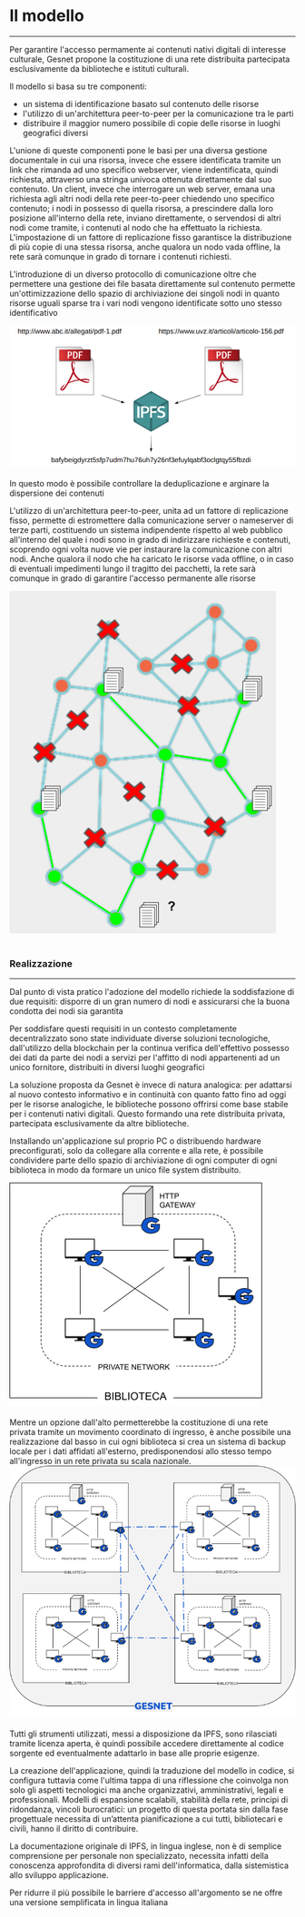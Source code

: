 <div class="text-center">
    <h1>Il modello</h1>
    <hr>
</div>

Per garantire l'accesso permamente ai contenuti nativi digitali di interesse culturale, Gesnet propone la costituzione di una rete distribuita partecipata esclusivamente da biblioteche e istituti culturali.    
        
Il modello si basa su tre componenti: 
- un sistema di identificazione basato sul contenuto delle risorse
- l'utilizzo di un'architettura peer-to-peer per la comunicazione tra le parti
- distribuire il maggior numero possibile di copie delle risorse in luoghi geografici diversi

L'unione di queste componenti pone le basi per una diversa gestione documentale in cui una risorsa, invece che essere identificata tramite un link che rimanda ad uno specifico webserver, viene indentificata, quindi richiesta, attraverso una stringa univoca ottenuta direttamente dal suo contenuto.
Un client, invece che interrogare un web server, emana una richiesta agli altri nodi della rete peer-to-peer chiedendo uno specifico contenuto; i nodi in possesso di quella risorsa, a prescindere dalla loro posizione all'interno della rete, inviano direttamente, o servendosi di altri nodi come tramite, i contenuti al nodo che ha effettuato la richiesta.
L'impostazione di un fattore di replicazione fisso garantisce la distribuzione di più copie di una stessa risorsa, anche qualora un nodo vada offline, la rete sarà comunque in grado di tornare i contenuti richiesti.
    
L'introduzione di un diverso protocollo di comunicazione oltre che permettere una gestione dei file basata direttamente sul contenuto permette un'ottimizzazione dello spazio di archiviazione dei singoli nodi in quanto risorse uguali sparse tra i vari nodi vengono identificate sotto uno stesso identificativo
<br>
<div class="text-center">
    <img src="docs/intro/img/deduplicazione.png">
</div>
<br>
In questo modo è possibile controllare la deduplicazione e arginare la dispersione dei contenuti

L'utilizzo di un'architettura peer-to-peer, unita ad un fattore di replicazione fisso, permette di estromettere dalla comunicazione server o nameserver di terze parti, costituendo un sistema indipendente rispetto al web pubblico all'interno del quale i nodi sono in grado di indirizzare richieste e contenuti, scoprendo ogni volta nuove vie per instaurare la comunicazione con altri nodi.
Anche qualora il nodo che ha caricato le risorse vada offline, o in caso di eventuali impedimenti lungo il tragitto dei pacchetti, la rete sarà comunque in grado di garantire l'accesso permanente alle risorse
<br>
<div class="text-center">
    <img id="ges-net" src="img/gesnet-example.png">
</div>
<br>
<h3>Realizzazione</h3>
<hr>

Dal punto di vista pratico l'adozione del modello richiede la soddisfazione di due requisiti: disporre di un gran numero di nodi e assicurarsi che la buona condotta dei nodi sia garantita

Per soddisfare questi requisiti in un contesto completamente decentralizzato sono state individuate diverse soluzioni tecnologiche, dall'utilizzo della blockchain per la continua verifica dell'effettivo possesso dei dati da parte dei nodi a servizi per l'affitto di nodi appartenenti ad un unico fornitore, distribuiti in diversi luoghi geografici

La soluzione proposta da Gesnet è invece di natura analogica: per adattarsi al nuovo contesto informativo e in continuità con quanto fatto fino ad oggi per le risorse analogiche, le biblioteche possono offrirsi come base stabile per i contenuti nativi digitali. Questo formando una rete distribuita privata, partecipata esclusivamente da altre biblioteche. 

Installando un'applicazione sul proprio PC o distribuendo hardware preconfigurati, solo da collegare alla corrente e alla rete, è possibile condividere parte dello spazio di archiviazione di ogni computer di ogni biblioteca in modo da formare un unico file system distribuito.
<br>
<div class="text-center">
    <img id="gesnet-single" src="img/Gesnet-single.png">
</div>
<br>
Mentre un opzione dall'alto permetterebbe la costituzione di una rete privata tramite un movimento coordinato di ingresso, è anche possibile una realizzazione dal basso in cui ogni biblioteca si crea un sistema di backup locale per i dati affidati all'esterno, predisponendosi allo stesso tempo all'ingresso in un rete privata su scala nazionale.
<br>
<div class="text-center">
    <img id="gesnet-multi" src="img/Gesnet-multi.png">
</div>
<br>
Tutti gli strumenti utilizzati, messi a disposizione da IPFS, sono rilasciati tramite licenza aperta, è quindi possibile accedere direttamente al codice sorgente ed eventualmente adattarlo in base alle proprie esigenze.

La creazione dell'applicazione, quindi la traduzione del modello in codice, si configura tuttavia come l'ultima tappa di una riflessione che coinvolga non solo gli aspetti tecnologici ma anche organizzativi, amministrativi, legali e professionali. 
Modelli di espansione scalabili, stabilità della rete, principi di ridondanza, vincoli burocratici: un progetto di questa portata sin dalla fase progettuale necessita di un’attenta pianificazione a cui tutti, bibliotecari e civili, hanno il diritto di contribuire.

La documentazione originale di IPFS, in lingua inglese, non è di semplice comprensione per personale non specializzato, necessita infatti della conoscenza approfondita di diversi rami dell'informatica, dalla sistemistica allo sviluppo applicazione. 

Per ridurre il più possibile le barriere d'accesso all'argomento se ne offre una versione semplificata in lingua italiana
